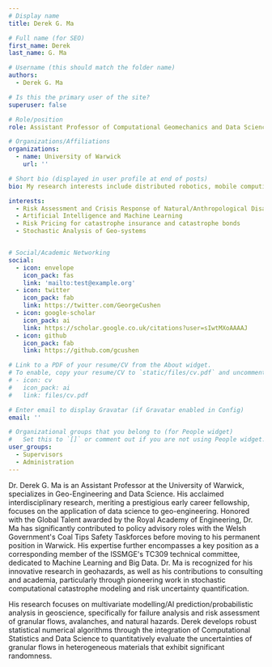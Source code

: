 ```yaml
---
# Display name
title: Derek G. Ma

# Full name (for SEO)
first_name: Derek 
last_name: G. Ma

# Username (this should match the folder name)
authors:
  - Derek G. Ma

# Is this the primary user of the site?
superuser: false

# Role/position
role: Assistant Professor of Computational Geomechanics and Data Science

# Organizations/Affiliations
organizations:
  - name: University of Warwick
    url: ''

# Short bio (displayed in user profile at end of posts)
bio: My research interests include distributed robotics, mobile computing, and programmable matter.

interests:
  - Risk Assessment and Crisis Response of Natural/Anthropological Disasters
  - Artificial Intelligence and Machine Learning
  - Risk Pricing for catastrophe insurance and catastrophe bonds
  - Stochastic Analysis of Geo-systems


# Social/Academic Networking
social:
  - icon: envelope
    icon_pack: fas
    link: 'mailto:test@example.org'
  - icon: twitter
    icon_pack: fab
    link: https://twitter.com/GeorgeCushen
  - icon: google-scholar
    icon_pack: ai
    link: https://scholar.google.co.uk/citations?user=sIwtMXoAAAAJ
  - icon: github
    icon_pack: fab
    link: https://github.com/gcushen

# Link to a PDF of your resume/CV from the About widget.
# To enable, copy your resume/CV to `static/files/cv.pdf` and uncomment the lines below.
# - icon: cv
#   icon_pack: ai
#   link: files/cv.pdf

# Enter email to display Gravatar (if Gravatar enabled in Config)
email: ''

# Organizational groups that you belong to (for People widget)
#   Set this to `[]` or comment out if you are not using People widget.
user_groups:
  - Supervisors
  - Administration
---
```

Dr. Derek G. Ma is an Assistant Professor at the University of Warwick, specializes in Geo-Engineering and Data Science. His acclaimed interdisciplinary research, meriting a prestigious early career fellowship, focuses on the application of data science to geo-engineering. Honored with the Global Talent awarded by the Royal Academy of Engineering, Dr. Ma has significantly contributed to policy advisory roles with the Welsh Government's Coal Tips Safety Taskforces before moving to his permanent position in Warwick. His expertise further encompasses a key position as a corresponding member of the ISSMGE's TC309 technical committee, dedicated to Machine Learning and Big Data. Dr. Ma is recognized for his innovative research in geohazards, as well as his contributions to consulting and academia, particularly through pioneering work in stochastic computational catastrophe modeling and risk uncertainty quantification.

His research focuses on multivariate modelling/AI prediction/probabilistic analysis in geoscience, specifically for failure analysis and risk assessment of granular flows, avalanches, and natural hazards. Derek develops robust statistical numerical algorithms through the integration of Computational Statistics and Data Science to quantitatively evaluate the uncertainties of granular flows in heterogeneous materials that exhibit significant randomness.
